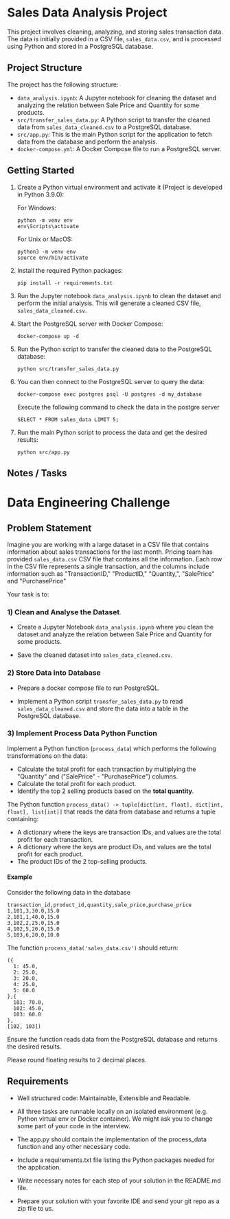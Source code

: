 # Sales Data Analysis Project

This project involves cleaning, analyzing, and storing sales transaction data. The data is initially provided in a CSV file, `sales_data.csv`, and is processed using Python and stored in a PostgreSQL database.

## Project Structure

The project has the following structure:

- `data_analysis.ipynb`: A Jupyter notebook for cleaning the dataset and analyzing the relation between Sale Price and Quantity for some products.
- `src/transfer_sales_data.py`: A Python script to transfer the cleaned data from `sales_data_cleaned.csv` to a PostgreSQL database.
- `src/app.py`: This is the main Python script for the application to fetch data from the database and perform the analysis.
- `docker-compose.yml`: A Docker Compose file to run a PostgreSQL server.

## Getting Started

1. Create a Python virtual environment and activate it (Project is developed in Python 3.9.0):

    For Windows:
    ```
    python -m venv env
    env\Scripts\activate
    ```

    For Unix or MacOS:
    ```
    python3 -m venv env
    source env/bin/activate
    ```

2. Install the required Python packages:

    ```
    pip install -r requirements.txt
    ```

3. Run the Jupyter notebook `data_analysis.ipynb` to clean the dataset and perform the initial analysis. This will generate a cleaned CSV file, `sales_data_cleaned.csv`.

4. Start the PostgreSQL server with Docker Compose:

    ```
    docker-compose up -d
    ```

5. Run the Python script to transfer the cleaned data to the PostgreSQL database:

    ```
    python src/transfer_sales_data.py
    ```

6. You can then connect to the PostgreSQL server to query the data:

    ```
    docker-compose exec postgres psql -U postgres -d my_database
    ```
   Execute the following command to check the data in the postgre server
     ```  
    SELECT * FROM sales_data LIMIT 5;
     ```

7. Run the main Python script to process the data and get the desired results:
  
      ```
      python src/app.py
      ```


## Notes / Tasks

# Data Engineering Challenge

## Problem Statement

Imagine you are working with a large dataset in a CSV file that contains information about sales transactions for the last month.
Pricing team has provided `sales_data.csv` CSV file that contains all the information.
Each row in the CSV file represents a single transaction, and the columns include information such as 
"TransactionID," "ProductID," "Quantity,", "SalePrice" and "PurchasePrice"

Your task is to:
### 1) Clean and Analyse the Dataset

* Create a Jupyter Notebook `data_analysis.ipynb` where you clean the dataset and analyze the relation between Sale Price and Quantity for some products.

* Save the cleaned dataset into `sales_data_cleaned.csv`.

### 2) Store Data into Database

* Prepare a docker compose file to run PostgreSQL.

* Implement a Python script `transfer_sales_data.py` to read `sales_data_cleaned.csv` and store the data into a table in the PostgreSQL database.

### 3) Implement Process Data Python Function

Implement a Python function (`process_data`) which performs the following transformations on the data:
* Calculate the total profit for each transaction by multiplying the "Quantity" and ("SalePrice" - "PurchasePrice") columns.
* Calculate the total profit for each product.
* Identify the top 2 selling products based on the **total quantity**.

The Python function `process_data() -> tuple[dict[int, float], dict[int, float], list[int]]`
that reads the data from database and returns a tuple containing:

* A dictionary where the keys are transaction IDs, and values are the total profit for each transaction.
* A dictionary where the keys are product IDs, and values are the total profit for each product.
* The product IDs of the 2 top-selling products.

#### Example

Consider the following data in the database
```
transaction_id,product_id,quantity,sale_price,purchase_price
1,101,3,30.0,15.0
2,101,1,40.0,15.0
3,102,2,25.0,15.0
4,102,5,20.0,15.0
5,103,6,20.0,10.0
```
The function `process_data('sales_data.csv')` should return:
```
({
  1: 45.0,
  2: 25.0,
  3: 20.0,
  4: 25.0,
  5: 60.0
},{
  101: 70.0,
  102: 45.0,
  103: 60.0
},
[102, 103])
```

Ensure the function reads data from the PostgreSQL database and returns the desired results.

Please round floating results to 2 decimal places.

## Requirements

* Well structured code: Maintainable, Extensible and Readable.

* All three tasks are runnable locally on an isolated environment (e.g. Python virtual env or Docker container). We might ask you to change some part of your code in the interview. 

* The app.py should contain the implementation of the process_data function and any other necessary code.

* Include a requirements.txt file listing the Python packages needed for the application.

* Write necessary notes for each step of your solution in the README.md file.

* Prepare your solution with your favorite IDE and send your git repo as a zip file to us.


